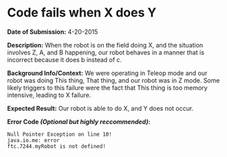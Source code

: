 # Code fails when X does Y

**Date of Submission:** 4-20-2015

**Description:** When the robot is on the field doing X, and the situation involves Z, A, and B happening, our robot behaves in a manner that is incorrect because it does b instead of c.

**Background Info/Context:** We were operating in Teleop mode and our robot was doing This thing, That thing, and our robot was in Z mode. Some likely triggers to this failure were the fact that This thing is too memory intensive, leading to X failure. 

**Expected Result:** Our robot is able to do X, and Y does not occur.
  
**Error Code *(Optional but highly reccommended)*:**
```
Null Pointer Exception on line 10!
java.io.me: error
ftc.7244.myRobot is not defined!
```